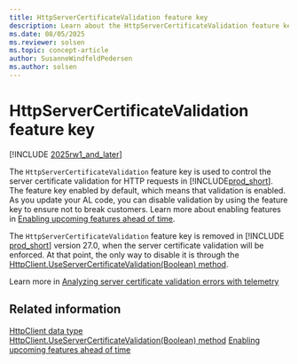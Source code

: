 ```yaml
---
title: HttpServerCertificateValidation feature key
description: Learn about the HttpServerCertificateValidation feature key.
ms.date: 08/05/2025
ms.reviewer: solsen
ms.topic: concept-article
author: SusanneWindfeldPedersen
ms.author: solsen
---
```


# HttpServerCertificateValidation feature key

[!INCLUDE [2025rw1_and_later](includes/2025rw1_and_later.md)]

The `HttpServerCertificateValidation` feature key is used to control the server certificate validation for HTTP requests in [!INCLUDE[prod_short](includes/prod_short.md)]. The feature key enabled by default, which means that validation is enabled. As you update your AL code, you can disable validation by using the feature key to ensure not to break customers. Learn more about enabling features in [Enabling upcoming features ahead of time](/dynamics365/business-central/dev-itpro/administration/feature-management).

The `HttpServerCertificateValidation` feature key is removed in [!INCLUDE [prod_short](includes/prod_short.md)] version 27.0, when the server certificate validation will be enforced. At that point, the only way to disable it is through the [HttpClient.UseServerCertificateValidation(Boolean) method](methods-auto/httpclient/httpclient-useservercertificatevalidation-method.md).

Learn more in [Analyzing server certificate validation errors with telemetry](../administration/telemetry-webservices-outgoing-certificate-validation-errors.md)

## Related information

[HttpClient data type](methods-auto/httpclient/httpclient-data-type.md)  
[HttpClient.UseServerCertificateValidation(Boolean) method](methods-auto/httpclient/httpclient-useservercertificatevalidation-method.md)
[Enabling upcoming features ahead of time](/dynamics365/business-central/dev-itpro/administration/feature-management)  
